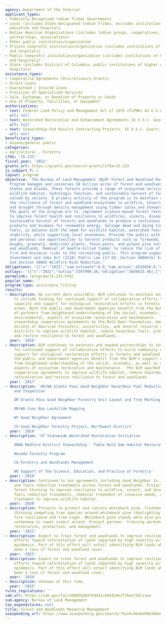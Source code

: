 ```yaml
---
agency: Department of the Interior
applicant_types:
- Federally Recognized lndian Tribal Governments
- Local (includes State-designated lndian Tribes, excludes institutions of higher
  education and hospitals
- Native American Organizations (includes lndian groups, cooperatives, corporations,
  partnerships, associations)
- Other public institution/organization
- Private nonprofit institution/organization (includes institutions of higher education
  and hospitals)
- Public nonprofit institution/organization (includes institutions of higher education
  and hospitals)
- State (includes District of Columbia, public institutions of higher education and
  hospitals)
assistance_types:
- Cooperative Agreements (Discretionary Grants)
- Direct Loans
- Guaranteed / Insured Loans
- Provision of Specialized Services
- Sale, Exchange, or Donation of Property or Goods
- Use of Property, Facilities, or Equipment
authorizations:
- text: Federal Land Policy and Management Act of 1976 (FLPMA) 43 U.S.C. &sect; §1737,(b).
  url: null
- text: Watershed Restoration and Enhancement Agreements 16 U.S.C. &sect; §1101 (b).
  url: null
- text: Stewardship End Results Contracting Projects, 16 U.S.C. &sect; §6591c(c).
  url: null
beneficiary_types:
- Anyone/general public
categories:
- Agricultural - Forestry
cfda: '15.233'
fiscal_year: '2022'
grants_url: https://grants.gov/search-grants?cfda=15.233
is_subpart_f: 1
layout: program
objective: 'The Bureau of Land Management (BLM) Forest and Woodland Resource Management
  Program manages and conserves 58 million acres of forest and woodland in 12 western
  States and Alaska. These forests provide a range of ecosystem services including
  wildlife habitat, hydrologic function, and sustainable harvest of forest products
  valued by society. A primary activity of the program is to maintain and improve
  the resilience of forest and woodland ecosystems to wildfire, insects, disease,
  and drought through density management using timber sales and Stewardship agreements.
  The goals of the program are to: implement science-based forest restoration projects
  to improve forest health and resilience to wildfires, insects, disease, and drought.
  Sustainable harvest of forests and woodlands to produce a continuous supply of wood
  products and biomass for renewable energy. Salvage dead and dying timber to reduce
  fuels, in balance with the need for wildlife habitat, watershed function, and soil
  stability, while supporting local economies. Provide the public with commercial
  and personal use opportunities to harvest products such as firewood, Christmas trees,
  boughs, greenery, medicinal plants, fence posts, and pinyon pine nuts from forests
  and woodlands. Removal of beetle-killed timber to reduce the risk of catastrophic
  fire and minimize risks to the recreating public. This program supports the Infrastructure
  Investment and Jobs Act (IIJA) Public Law 117-58, Section 40804(b) Ecosystem Restoration
  and Section 40803 Wildfire Risk Reduction.'
obligations: '[{"x":"2022","sam_estimate":0.0,"sam_actual":4519858.0,"usa_spending_actual":14439329.43},{"x":"2023","sam_estimate":0.0,"sam_actual":409890.0,"usa_spending_actual":23947160.51},{"x":"2024","sam_estimate":500000.0,"sam_actual":0.0,"usa_spending_actual":-12154051.95}]'
outlays: '[{"x":"2022","outlay":3397999.36,"obligation":5656615.46},{"x":"2023","outlay":4726087.39,"obligation":2254011.85},{"x":"2024","outlay":0.0,"obligation":1504403.6}]'
permalink: /program/15.233.html
popular_name: ''
program_type: assistance_listing
results:
- description: No current data available. BLM continues to maintain and expand partnerships
    to include funding for continued support of collaborative efforts to build community
    capacity and support for ecological restoration efforts in forests and woodland
    areas. Both the public and Government agencies benefit from the BLM's support
    of partners from heightened understanding of the social, economic, as well as
    environmental, aspects of ecosystem restoration and maintenance.  The BLM awarded
    stewardship cooperative agreements to the Mule Deer Foundation, American Forests,
    Society of American Foresters, universities, and several resource conservation
    districts to improve wildlife habitat, reduce hazardous fuels, promote reforestation
    and restore resilience to forest and woodlands.
  year: '2016'
- description: BLM continues to maintain and expand partnerships to include funding
    for continued support of collaborative efforts to build community capacity and
    support for ecological restoration efforts in forests and woodland areas. Both
    the public and Government agencies benefit from the BLM's support of partners
    from heightened understanding of the social, economic, as well as environmental,
    aspects of ecosystem restoration and maintenance.  The BLM awarded stewardship
    cooperative agreements to improve wildlife habitat, reduce hazardous fuels, promote
    reforestation and restore resilience to forest and woodlands.
  year: '2017'
- description: 'OR/WA Grants Pass Good Neighbor Hazardous Fuel Reduction Unit Layout
    and Inspection

    OR Grants Pass Good Neighbor Forestry Unit Layout and Tree Marking

    OR/WA Coos Bay Landslide Mapping

    WY Good Neighbor Agreement

    CO Good Neighbor Forestry Project, Northwest District'
  year: '2018'
- description: 'UT Statewide Watershed Restoration Initiative

    ORWA Medford District Stewardship - Table Rock Oak Habitat Restoration

    Nevada Forestry Program

    CA Forestry and Woodlands Management

    WO Support of the Science, Education, and Practice of Forestry'
  year: '2019'
- description: Continued to use agreements including Good Neighbor to implement restoration
    and fuels reduction treatments across forest and woodlands. Projects  included
    forest thinning to improve resilience to wildfire, insect, and disease, hazardous
    fuels reduction treatments, chemical treatment of invasive weeds, and vegetation
    treatment to improve wildlife habitat.
  year: '2020'
- description: Projects to protect and restore whitebark pine. Treatment included
    thinning competing tree species around whitebark pine (daylighting) to promote
    fire resilience and tree vigor. Whitebark pine stands were also protected using
    verbenone to repel insect attack. Project partner  training workshops on aspen
    restoration, protection, and management.
  year: '2021'
- description: Expect to treat forest and woodlands to improve resilience and to increase
    efforts toward reforestation of lands impacted by high severity wildfire and insect
    epidemics. Part of this effort will entail identifying BLM lands where there has
    been a loss of forest and woodland cover.
  year: '2023'
- description: Expect to treat forest and woodlands to improve resilience and to increase
    efforts toward reforestation of lands impacted by high severity wildfire and insect
    epidemics. Part of this effort will entail identifying BLM lands where there has
    been a loss of forest and woodland cover.
  year: '2024'
- description: Unknown at this time.
  year: '2025'
rules_regulations: ''
sam_url: https://sam.gov/fal/e9805bd93fe9441cb49154e2f76ee75d/view
sub-agency: Bureau of Land Management
tax_expenditures: null
title: Forest and Woodlands Resource Management
usaspending_url: https://www.usaspending.gov/search/?hash=46abe99e30be8806a24422e7558ac018
---
```

